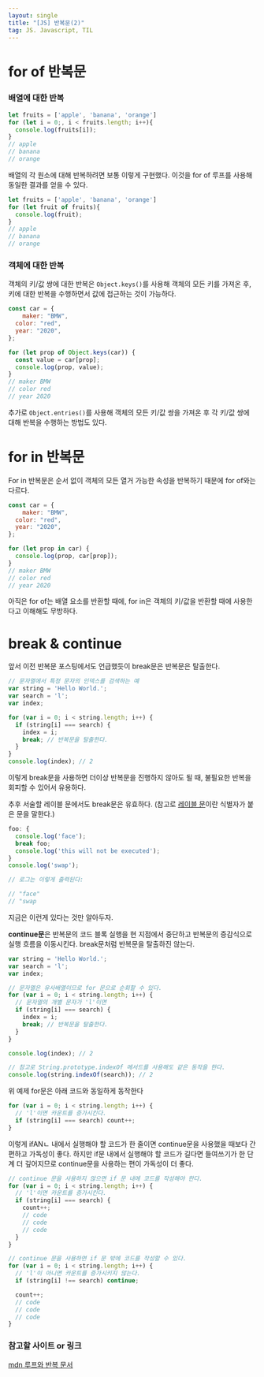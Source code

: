 ```yaml
---
layout: single
title: "[JS] 반복문(2)"
tag: JS. Javascript, TIL
---
```


# for of 반복문



### 배열에 대한 반복

```jsx
let fruits = ['apple', 'banana', 'orange']
for (let i = 0;, i < fruits.length; i++){
  console.log(fruits[i]);
}
// apple
// banana
// orange
```

배열의 각 원소에 대해 반복하려면 보통 이렇게 구현했다.  이것을 for of 루프를 사용해 동일한 결과를 얻을 수 있다.

```jsx
let fruits = ['apple', 'banana', 'orange']
for (let fruit of fruits){
  console.log(fruit);
}
// apple
// banana
// orange
```



### 객체에 대한 반복

객체의 키/값 쌍에 대한 반복은 `Object.keys()`를 사용해 객체의 모든 키를 가져온 후, 키에 대한 반복을 수행하면서 값에 접근하는 것이 가능하다.

```js
const car = {
	maker: "BMW",
  color: "red",
  year: "2020",
};

for (let prop of Object.keys(car)) {
  const value = car[prop];
  console.log(prop, value);
}
// maker BMW
// color red
// year 2020
```

추가로 `Object.entries()`를 사용해 객체의 모든 키/값 쌍을 가져온 후 각 키/값 쌍에 대해 반복을 수행하는 방법도 있다.





# for in 반복문

For in 반복문은 순서 없이 객체의 모든 열거 가능한 속성을 반복하기 때문에 for of와는 다르다.

```js
const car = {
	maker: "BMW",
  color: "red",
  year: "2020",
};

for (let prop in car) {
  console.log(prop, car[prop]);
}
// maker BMW
// color red
// year 2020
```





아직은 for of는 배열 요소를 반환할 때에, for in은 객체의 키/값을 반환할 때에 사용한다고 이해해도 무방하다. 









# break & continue



앞서 이전 반복문 포스팅에서도 언급했듯이 break문은 반복문은 탈출한다.

```js
// 문자열에서 특정 문자의 인덱스를 검색하는 예
var string = 'Hello World.';
var search = 'l';
var index;

for (var i = 0; i < string.length; i++) {
  if (string[i] === search) {
    index = i;
    break; // 반복문을 탈출한다.
  }
}
console.log(index); // 2
```

이렇게 break문을 사용하면 더이상 반복문을 진행하지 않아도 될 때, 불필요한 반복을 회피할 수 있어서 유용하다.

추후 서술할 레이블 문에서도 break문은 유효하다. (참고로 [레이블 문](https://developer.mozilla.org/ko/docs/Web/JavaScript/Reference/Statements/label)이란 식별자가 붙은 문을 말한다.)

```js
foo: {
  console.log('face');
  break foo;
  console.log('this will not be executed');
}
console.log('swap');

// 로그는 이렇게 출력된다:

// "face"
// "swap 
```

지금은 이런게 있다는 것만 알아두자.





**continue문**은 반복문의 코드 블록 실행을 현 지점에서 중단하고 반복문의 증감식으로 실행 흐름을 이동시킨다. break문처럼 반복문을 탈출하진 않는다.

```js
var string = 'Hello World.';
var search = 'l';
var index;

// 문자열은 유사배열이므로 for 문으로 순회할 수 있다.
for (var i = 0; i < string.length; i++) {
  // 문자열의 개별 문자가 'l'이면
  if (string[i] === search) {
    index = i;
    break; // 반복문을 탈출한다.
  }
}

console.log(index); // 2

// 참고로 String.prototype.indexOf 메서드를 사용해도 같은 동작을 한다.
console.log(string.indexOf(search)); // 2
```

위 예제 for문은 아래 코드와 동일하게 동작한다

```js
for (var i = 0; i < string.length; i++) {
  // 'l'이면 카운트를 증가시킨다.
  if (string[i] === search) count++;
}
```

이렇게 ifANㄴ 내에서 실행해야 할 코드가 한 줄이면 continue문을 사용했을 때보다 간편하고 가독성이 좋다. 하지만 if문 내에서 실행해야 할 코드가 길다면 들여쓰기가 한 단계 더 깊어지므로 continue문을 사용하는 편이 가독성이 더 좋다.

```js
// continue 문을 사용하지 않으면 if 문 내에 코드를 작성해야 한다.
for (var i = 0; i < string.length; i++) {
  // 'l'이면 카운트를 증가시킨다.
  if (string[i] === search) {
    count++;
    // code
    // code
    // code
  }
}

// continue 문을 사용하면 if 문 밖에 코드를 작성할 수 있다.
for (var i = 0; i < string.length; i++) {
  // 'l'이 아니면 카운트를 증가시키지 않는다.
  if (string[i] !== search) continue;

  count++;
  // code
  // code
  // code
}
```





### 참고할 사이트 or 링크

[mdn 루프와 반복 문서](https://developer.mozilla.org/ko/docs/Web/JavaScript/Guide/Loops_and_iteration)

